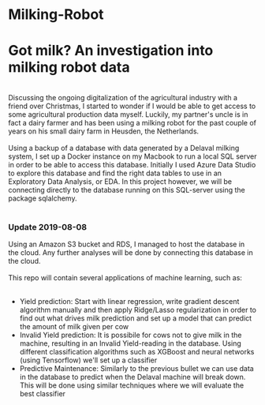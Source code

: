 # Milking-Robot
# Got milk? An investigation into milking robot data
<br>
Discussing the ongoing digitalization of the agricultural industry with a friend over Christmas, I started to wonder if I would be able to get access to some agricultural production data myself. Luckily, my partner's uncle is in fact a dairy farmer and has been using a milking robot for the past couple of years on his small dairy farm in Heusden, the Netherlands.
<br>
<br>
Using a backup of a database with data generated by a Delaval milking system, I set up a Docker instance on my Macbook to run a local SQL server in order to be able to access this database. Initially I used Azure Data Studio to explore this database and find the right data tables to use in an Exploratory Data Analysis, or EDA. In this project however, we will be connecting directly to the database running on this SQL-server using the package sqlalchemy.<br> <br>

### Update 2019-08-08 <br>
Using an Amazon S3 bucket and RDS, I managed to host the database in the cloud. Any further analyses will be done by connecting this database in the cloud.
<br>
<br>
This repo will contain several applications of machine learning, such as:
<br>
<br>
* Yield prediction: Start with linear regression, write gradient descent algorithm manually  and then apply Ridge/Lasso regularization in order to find out what drives milk prediction and set up a model that can predict the amount of milk given per cow
* Invalid Yield prediction: It is possibile for cows not to give milk in the machine, resulting in an Invalid Yield-reading in the database. Using different classification algorithms such as XGBoost and neural networks (using Tensorflow) we'll set up a classifier
* Predictive Maintenance: Similarly to the previous bullet we can use data in the database to predict when the Delaval machine will break down. This will be done using similar techniques where we will evaluate the best classifier
